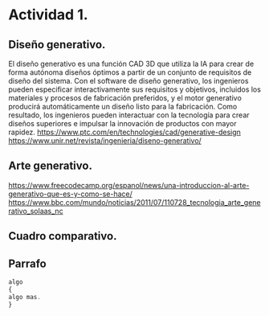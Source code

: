 # Actividad 1.


## Diseño generativo.
El diseño generativo es una función CAD 3D que utiliza la IA para crear de forma autónoma diseños óptimos a partir de un conjunto de requisitos de diseño del sistema. Con el software de diseño generativo, los ingenieros pueden especificar interactivamente sus requisitos y objetivos, incluidos los materiales y procesos de fabricación preferidos, y el motor generativo producirá automáticamente un diseño listo para la fabricación. Como resultado, los ingenieros pueden interactuar con la tecnología para crear diseños superiores e impulsar la innovación de productos con mayor rapidez.
https://www.ptc.com/en/technologies/cad/generative-design
https://www.unir.net/revista/ingenieria/diseno-generativo/

## Arte generativo.
https://www.freecodecamp.org/espanol/news/una-introduccion-al-arte-generativo-que-es-y-como-se-hace/
https://www.bbc.com/mundo/noticias/2011/07/110728_tecnologia_arte_generativo_solaas_nc

## Cuadro comparativo.


## Parrafo

 ``` js
algo
{
algo mas.
}
 ```
